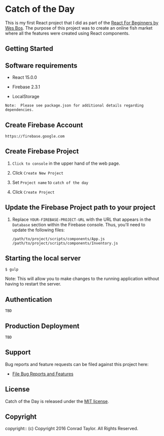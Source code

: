 # Catch of the Day

This is my first React project that I did as part of the [React For Beginners by Wes Bos](https://reactforbeginners.com).  The purpose of this project was to create an
online fish market where all the features were created using React components.

## Getting Started

## Software requirements

- React 15.0.0

- Firebase 2.3.1

- LocalStorage

```
Note:  Please see package.json for additional details regarding dependencies.
```

## Create Firebase Account

 ```
 https://firebase.google.com
 ```

## Create Firebase Project

1.  `Click to console` in the upper hand of the web page.

2.  Click `Create New Project`

3.  Set `Project name` to `catch of the day`

4.  Click `Create Project`

## Update the Firebase Project path to your project

1. Replace `YOUR-FIREBASE-PROJECT-URL` with the URL that appears in the
   `Database` section within the Firebase console.  Thus, you'll need to
   update the following files:

   ```
   /path/to/project/scripts/components/App.js
   /path/to/project/scripts/components/Inventory.js
   ```

## Starting the local server

```
$ gulp
```

Note:  This will allow you to make changes to the running application without
       having to restart the server.

## Authentication

  ```
  TBD
  ```

## Production Deployment

  ```
  TBD
  ```

## Support

Bug reports and feature requests can be filed against this project here:

* [File Bug Reports and Features](https://github.com/conradwt/catch-of-the-day/issues)

## License

Catch of the Day is released under the [MIT license](https://mit-license.org).

## Copyright

copyright:: (c) Copyright 2016 Conrad Taylor. All Rights Reserved.
